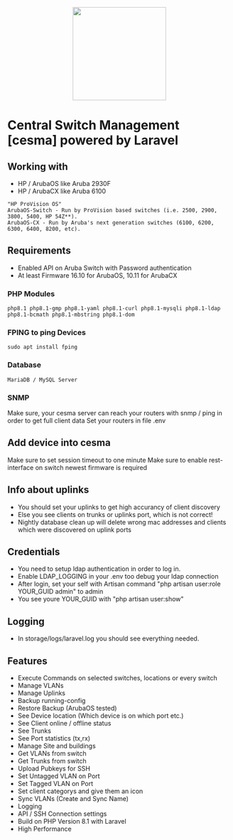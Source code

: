 <p align="center">
   <img height="210" src="https://github.com/bluecraank/cesma/blob/5d5aacbf36bd874a29d4ed4c0c93fa6308c93fd4/public/img/logo.png">
</p>

# Central Switch Management [cesma] powered by Laravel

## Working with
- HP / ArubaOS like Aruba 2930F
- HP / ArubaCX like Aruba 6100

```
"HP ProVision OS"
ArubaOS-Switch - Run by ProVision based switches (i.e. 2500, 2900, 3800, 5400, HP 54Z**).
ArubaOS-CX - Run by Aruba's next generation switches (6100, 6200, 6300, 6400, 8200, etc).
```

## Requirements
- Enabled API on Aruba Switch with Password authentication
- At least Firmware 16.10 for ArubaOS, 10.11 for ArubaCX

### PHP Modules

```php8.1 php8.1-gmp php8.1-yaml php8.1-curl php8.1-mysqli php8.1-ldap php8.1-bcmath php8.1-mbstring php8.1-dom```

### FPING to ping Devices

```sudo apt install fping```

### Database

```MariaDB / MySQL Server```


### SNMP
Make sure, your cesma server can reach your routers with snmp / ping in order to get full client data
Set your routers in file .env

## Add device into cesma
Make sure to set session timeout to one minute
Make sure to enable rest-interface on switch
newest firmware is required

## Info about uplinks
- You should set your uplinks to get high accurancy of client discovery
- Else you see clients on trunks or uplinks port, which is not correct!
- Nightly database clean up will delete wrong mac addresses and clients which were discovered on uplink ports

## Credentials
- You need to setup ldap authentication in order to log in.
- Enable LDAP_LOGGING in your .env too debug your ldap connection
- After login, set your self with Artisan command "php artisan user:role YOUR_GUID admin" to admin
- You see youre YOUR_GUID with "php artisan user:show"

## Logging
- In storage/logs/laravel.log you should see everything needed.

## Features
- Execute Commands on selected switches, locations or every switch 
- Manage VLANs
- Manage Uplinks
- Backup running-config
- Restore Backup (ArubaOS tested)
- See Device location (Which device is on which port etc.)
- See Client online / offline status
- See Trunks
- See Port statistics (tx,rx)
- Manage Site and buildings
- Get VLANs from switch
- Get Trunks from switch
- Upload Pubkeys for SSH
- Set Untagged VLAN on Port
- Set Tagged VLAN on Port
- Set client categorys and give them an icon
- Sync VLANs (Create and Sync Name)
- Logging
- API / SSH Connection settings
- Build on PHP Version 8.1 with Laravel
- High Performance
